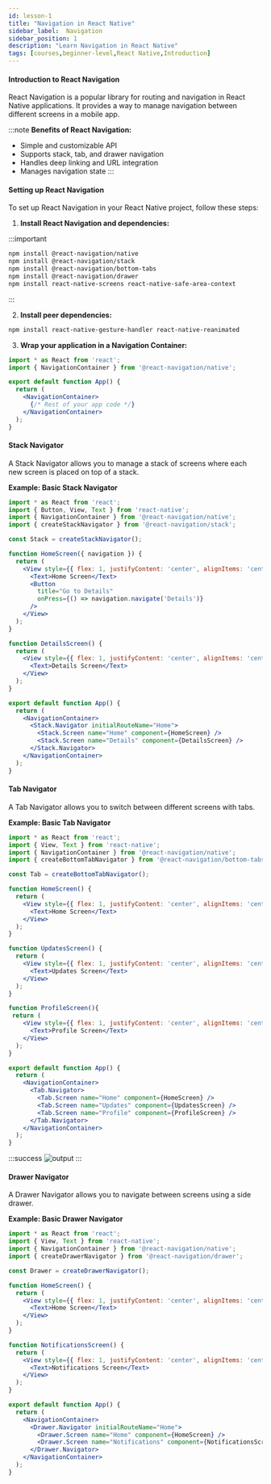 ```yaml
---
id: lesson-1
title: "Navigation in React Native"
sidebar_label:  Navigation
sidebar_position: 1
description: "Learn Navigation in React Native"
tags: [courses,beginner-level,React Native,Introduction]
--- 
```

    

#### Introduction to React Navigation

React Navigation is a popular library for routing and navigation in React Native applications. It provides a way to manage navigation between different screens in a mobile app.

:::note
**Benefits of React Navigation:**
- Simple and customizable API
- Supports stack, tab, and drawer navigation
- Handles deep linking and URL integration
- Manages navigation state
:::

#### Setting up React Navigation

To set up React Navigation in your React Native project, follow these steps:

1. **Install React Navigation and dependencies:**

:::important
```bash
npm install @react-navigation/native
npm install @react-navigation/stack
npm install @react-navigation/bottom-tabs
npm install @react-navigation/drawer
npm install react-native-screens react-native-safe-area-context
```
:::

2. **Install peer dependencies:**

```bash
npm install react-native-gesture-handler react-native-reanimated
```

3. **Wrap your application in a Navigation Container:**

```jsx
import * as React from 'react';
import { NavigationContainer } from '@react-navigation/native';

export default function App() {
  return (
    <NavigationContainer>
      {/* Rest of your app code */}
    </NavigationContainer>
  );
}
```

#### Stack Navigator

A Stack Navigator allows you to manage a stack of screens where each new screen is placed on top of a stack.

**Example: Basic Stack Navigator**

```jsx
import * as React from 'react';
import { Button, View, Text } from 'react-native';
import { NavigationContainer } from '@react-navigation/native';
import { createStackNavigator } from '@react-navigation/stack';

const Stack = createStackNavigator();

function HomeScreen({ navigation }) {
  return (
    <View style={{ flex: 1, justifyContent: 'center', alignItems: 'center' }}>
      <Text>Home Screen</Text>
      <Button
        title="Go to Details"
        onPress={() => navigation.navigate('Details')}
      />
    </View>
  );
}

function DetailsScreen() {
  return (
    <View style={{ flex: 1, justifyContent: 'center', alignItems: 'center' }}>
      <Text>Details Screen</Text>
    </View>
  );
}

export default function App() {
  return (
    <NavigationContainer>
      <Stack.Navigator initialRouteName="Home">
        <Stack.Screen name="Home" component={HomeScreen} />
        <Stack.Screen name="Details" component={DetailsScreen} />
      </Stack.Navigator>
    </NavigationContainer>
  );
}
```

#### Tab Navigator

A Tab Navigator allows you to switch between different screens with tabs.

**Example: Basic Tab Navigator**

```jsx
import * as React from 'react';
import { View, Text } from 'react-native';
import { NavigationContainer } from '@react-navigation/native';
import { createBottomTabNavigator } from '@react-navigation/bottom-tabs';

const Tab = createBottomTabNavigator();

function HomeScreen() {
  return (
    <View style={{ flex: 1, justifyContent: 'center', alignItems: 'center' }}>
      <Text>Home Screen</Text>
    </View>
  );
}

function UpdatesScreen() {
  return (
    <View style={{ flex: 1, justifyContent: 'center', alignItems: 'center' }}>
      <Text>Updates Screen</Text>
    </View>
  );
}

function ProfileScreen(){
 return (
    <View style={{ flex: 1, justifyContent: 'center', alignItems: 'center' }}>
      <Text>Profile Screen</Text>
    </View>
  );
}

export default function App() {
  return (
    <NavigationContainer>
      <Tab.Navigator>
        <Tab.Screen name="Home" component={HomeScreen} />
        <Tab.Screen name="Updates" component={UpdatesScreen} />
        <Tab.Screen name="Profile" component={ProfileScreen} />
      </Tab.Navigator>
    </NavigationContainer>
  );
}
```


:::success
![output](https://callstack.github.io/react-native-paper/screenshots/material-bottom-tabs.gif)
:::

#### Drawer Navigator

A Drawer Navigator allows you to navigate between screens using a side drawer.

**Example: Basic Drawer Navigator**

```jsx
import * as React from 'react';
import { View, Text } from 'react-native';
import { NavigationContainer } from '@react-navigation/native';
import { createDrawerNavigator } from '@react-navigation/drawer';

const Drawer = createDrawerNavigator();

function HomeScreen() {
  return (
    <View style={{ flex: 1, justifyContent: 'center', alignItems: 'center' }}>
      <Text>Home Screen</Text>
    </View>
  );
}

function NotificationsScreen() {
  return (
    <View style={{ flex: 1, justifyContent: 'center', alignItems: 'center' }}>
      <Text>Notifications Screen</Text>
    </View>
  );
}

export default function App() {
  return (
    <NavigationContainer>
      <Drawer.Navigator initialRouteName="Home">
        <Drawer.Screen name="Home" component={HomeScreen} />
        <Drawer.Screen name="Notifications" component={NotificationsScreen} />
      </Drawer.Navigator>
    </NavigationContainer>
  );
}
```
